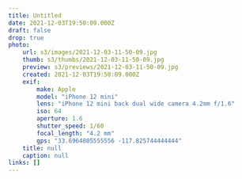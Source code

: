 ```yaml
---
title: Untitled
date: 2021-12-03T19:50:09.000Z
draft: false
drop: true
photo:
    url: s3/images/2021-12-03-11-50-09.jpg
    thumb: s3/thumbs/2021-12-03-11-50-09.jpg
    preview: s3/previews/2021-12-03-11-50-09.jpg
    created: 2021-12-03T19:50:09.000Z
    exif:
        make: Apple
        model: "iPhone 12 mini"
        lens: "iPhone 12 mini back dual wide camera 4.2mm f/1.6"
        iso: 64
        aperture: 1.6
        shutter_speed: 1/60
        focal_length: "4.2 mm"
        gps: "33.6964805555556 -117.825744444444"
    title: null
    caption: null
links: []
---
```

